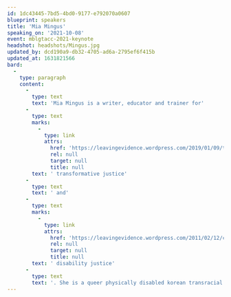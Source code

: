 ```yaml
---
id: 1dc43445-7bd5-4bd0-9177-e792070a0607
blueprint: speakers
title: 'Mia Mingus'
speaking_on: '2021-10-08'
event: mblgtacc-2021-keynote
headshot: headshots/Mingus.jpg
updated_by: dcd190a9-db32-4705-ad6a-2795ef6f415b
updated_at: 1631821566
bard:
  -
    type: paragraph
    content:
      -
        type: text
        text: 'Mia Mingus is a writer, educator and trainer for'
      -
        type: text
        marks:
          -
            type: link
            attrs:
              href: 'https://leavingevidence.wordpress.com/2019/01/09/transformative-justice-a-brief-description/'
              rel: null
              target: null
              title: null
        text: ' transformative justice'
      -
        type: text
        text: ' and'
      -
        type: text
        marks:
          -
            type: link
            attrs:
              href: 'https://leavingevidence.wordpress.com/2011/02/12/changing-the-framework-disability-justice/'
              rel: null
              target: null
              title: null
        text: ' disability justice'
      -
        type: text
        text: '. She is a queer physically disabled korean transracial and transnational adoptee raised in the Caribbean.'
---
```

